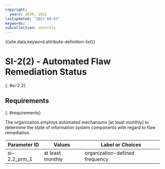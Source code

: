 ```yaml
---
copyright:
  years: 2020, 2022
lastupdated: "2022-09-01"
keywords: 
subcollection: controls
---
```



{{site.data.keyword.attribute-definition-list}}


# SI-2(2) - Automated Flaw Remediation Status
{: #si-2.2}

## Requirements
{: #requirements}

The organization employs automated mechanisms [at least monthly] to determine the state of information system components with regard to flaw remediation.

| Parameter ID | Values | Label or Choices |
|---|---|---|
| si-2.2_prm_1 | at least monthly | organization-defined frequency |
